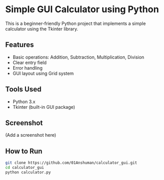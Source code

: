 # Simple GUI Calculator using Python

This is a beginner-friendly Python project that implements a simple calculator using the Tkinter library.

## Features
- Basic operations: Addition, Subtraction, Multiplication, Division
- Clear entry field
- Error handling
- GUI layout using Grid system

## Tools Used
- Python 3.x
- Tkinter (built-in GUI package)

## Screenshot
(Add a screenshot here)

## How to Run

```bash
git clone https://github.com/01Anshuman/calculator_gui.git
cd calculator_gui
python calculator.py
